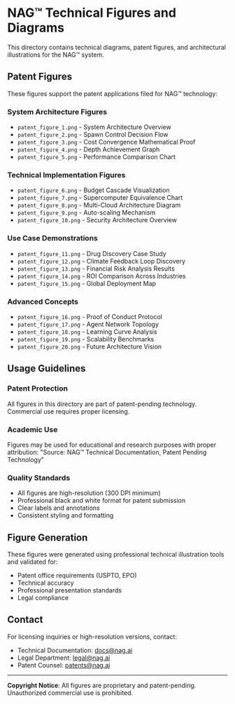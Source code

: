 # NAG™ Technical Figures and Diagrams

This directory contains technical diagrams, patent figures, and architectural illustrations for the NAG™ system.

## Patent Figures

These figures support the patent applications filed for NAG™ technology:

### System Architecture Figures
- `patent_figure_1.png` - System Architecture Overview
- `patent_figure_2.png` - Spawn Control Decision Flow  
- `patent_figure_3.png` - Cost Convergence Mathematical Proof
- `patent_figure_4.png` - Depth Achievement Graph
- `patent_figure_5.png` - Performance Comparison Chart

### Technical Implementation Figures
- `patent_figure_6.png` - Budget Cascade Visualization
- `patent_figure_7.png` - Supercomputer Equivalence Chart
- `patent_figure_8.png` - Multi-Cloud Architecture Diagram
- `patent_figure_9.png` - Auto-scaling Mechanism
- `patent_figure_10.png` - Security Architecture Overview

### Use Case Demonstrations
- `patent_figure_11.png` - Drug Discovery Case Study
- `patent_figure_12.png` - Climate Feedback Loop Discovery
- `patent_figure_13.png` - Financial Risk Analysis Results
- `patent_figure_14.png` - ROI Comparison Across Industries
- `patent_figure_15.png` - Global Deployment Map

### Advanced Concepts
- `patent_figure_16.png` - Proof of Conduct Protocol
- `patent_figure_17.png` - Agent Network Topology
- `patent_figure_18.png` - Learning Curve Analysis
- `patent_figure_19.png` - Scalability Benchmarks
- `patent_figure_20.png` - Future Architecture Vision

## Usage Guidelines

### Patent Protection
All figures in this directory are part of patent-pending technology. Commercial use requires proper licensing.

### Academic Use
Figures may be used for educational and research purposes with proper attribution:
"Source: NAG™ Technical Documentation, Patent Pending Technology"

### Quality Standards
- All figures are high-resolution (300 DPI minimum)
- Professional black and white format for patent submission
- Clear labels and annotations
- Consistent styling and formatting

## Figure Generation

These figures were generated using professional technical illustration tools and validated for:
- Patent office requirements (USPTO, EPO)
- Technical accuracy
- Professional presentation standards
- Legal compliance

## Contact

For licensing inquiries or high-resolution versions, contact:
- Technical Documentation: docs@nag.ai
- Legal Department: legal@nag.ai
- Patent Counsel: patents@nag.ai

---

**Copyright Notice**: All figures are proprietary and patent-pending. Unauthorized commercial use is prohibited.